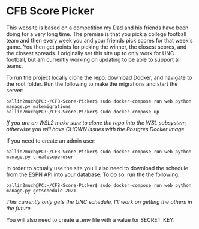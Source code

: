 # CFB Score Picker

This website is based on a competition my Dad and his friends have been doing for a very long time. The premise is that you pick a college football team and then every week you and your friends pick scores for that week's game. You then get points for picking the winner, the closest scores, and the closest spreads. I originally set this site up to only work for UNC football, but am currently working on updating to be able to support all teams.

To run the project locally clone the repo, download Docker, and navigate to the root folder. Run the following to make the migrations and start the server:
```console
ballin2much@PC:~/CFB-Score-Picker$ sudo docker-compose run web python manage.py makemigrations
ballin2much@PC:~/CFB-Score-Picker$ sudo docker-compose up
```
*If you are on WSL2 make sure to clone the repo into the WSL subsystem, otherwise you will have CHOWN issues with the Postgres Docker image.*

If you need to create an admin user:
```console
ballin2much@PC:~/CFB-Score-Picker$ sudo docker-compose run web python manage.py createsuperuser
```

In order to actually use the site you'll also need to download the schedule from the ESPN API into your database. To do so, run the the following:
```console
ballin2much@PC:~/CFB-Score-Picker$ sudo docker-compose run web python manage.py getschedule 2021
```
*This currently only gets the UNC schedule, I'll work on getting the others in the future.*

You will also need to create a .env file with a value for SECRET_KEY. 